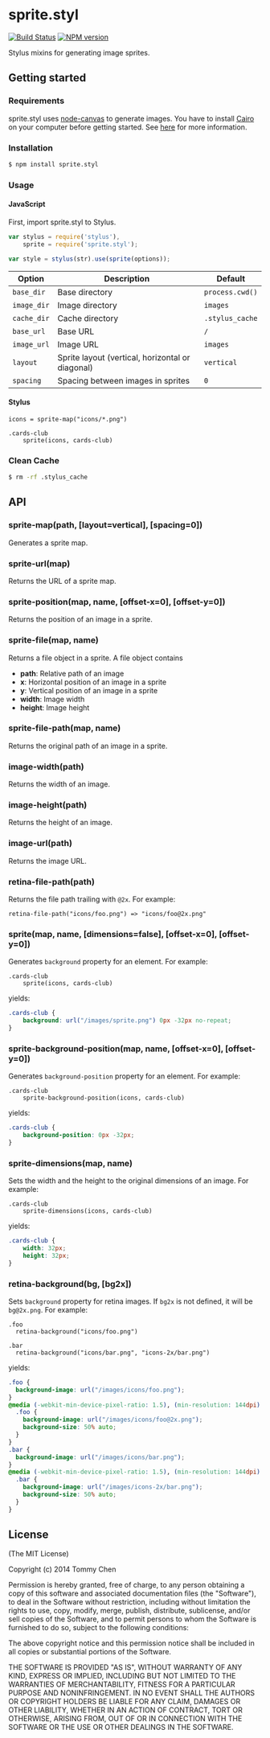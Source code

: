 # sprite.styl

[![Build Status](https://travis-ci.org/tommy351/sprite.styl.svg?branch=master)](https://travis-ci.org/tommy351/sprite.styl) [![NPM version](https://badge.fury.io/js/sprite.styl.svg)](http://badge.fury.io/js/sprite.styl)

Stylus mixins for generating image sprites.

## Getting started

### Requirements

sprite.styl uses [node-canvas] to generate images. You have to install [Cairo] on your computer before getting started. See [here](https://github.com/LearnBoost/node-canvas/wiki/_pages) for more information.

### Installation

``` bash
$ npm install sprite.styl
```

### Usage

#### JavaScript

First, import sprite.styl to Stylus.

``` js
var stylus = require('stylus'),
    sprite = require('sprite.styl');

var style = stylus(str).use(sprite(options));
```

Option | Description | Default
--- | --- | ---
`base_dir` | Base directory | `process.cwd()`
`image_dir` | Image directory | `images`
`cache_dir` | Cache directory | `.stylus_cache`
`base_url` | Base URL | `/`
`image_url` | Image URL | `images`
`layout` | Sprite layout (vertical, horizontal or diagonal) | `vertical`
`spacing` | Spacing between images in sprites | `0`

#### Stylus

``` stylus
icons = sprite-map("icons/*.png")

.cards-club
    sprite(icons, cards-club)
```

### Clean Cache

``` bash
$ rm -rf .stylus_cache
```

## API

### sprite-map(path, [layout=vertical], [spacing=0])

Generates a sprite map.

### sprite-url(map)

Returns the URL of a sprite map.

### sprite-position(map, name, [offset-x=0], [offset-y=0])

Returns the position of an image in a sprite.

### sprite-file(map, name)

Returns a file object in a sprite. A file object contains

- **path**: Relative path of an image
- **x**: Horizontal position of an image in a sprite
- **y**: Vertical position of an image in a sprite
- **width**: Image width
- **height**: Image height

### sprite-file-path(map, name)

Returns the original path of an image in a sprite.

### image-width(path)

Returns the width of an image.

### image-height(path)

Returns the height of an image.

### image-url(path)

Returns the image URL.

### retina-file-path(path)

Returns the file path trailing with `@2x`. For example:

```
retina-file-path("icons/foo.png") => "icons/foo@2x.png"
```

### sprite(map, name, [dimensions=false], [offset-x=0], [offset-y=0])

Generates `background` property for an element. For example:

``` stylus
.cards-club
    sprite(icons, cards-club)
```

yields:

``` css
.cards-club {
    background: url("/images/sprite.png") 0px -32px no-repeat;
}
```

### sprite-background-position(map, name, [offset-x=0], [offset-y=0])

Generates `background-position` property for an element. For example:

``` stylus
.cards-club
    sprite-background-position(icons, cards-club)
```

yields:

``` css
.cards-club {
    background-position: 0px -32px;
}
```

### sprite-dimensions(map, name)

Sets the width and the height to the original dimensions of an image. For example:

``` stylus
.cards-club
    sprite-dimensions(icons, cards-club)
```

yields:

``` css
.cards-club {
    width: 32px;
    height: 32px;
}
```

### retina-background(bg, [bg2x])

Sets `background` property for retina images. If `bg2x` is not defined, it will be `bg@2x.png`. For example:

``` stylus
.foo
  retina-background("icons/foo.png")

.bar
  retina-background("icons/bar.png", "icons-2x/bar.png")
```

yields:

``` css
.foo {
  background-image: url("/images/icons/foo.png");
}
@media (-webkit-min-device-pixel-ratio: 1.5), (min-resolution: 144dpi) {
  .foo {
    background-image: url("/images/icons/foo@2x.png");
    background-size: 50% auto;
  }
}
.bar {
  background-image: url("/images/icons/bar.png");
}
@media (-webkit-min-device-pixel-ratio: 1.5), (min-resolution: 144dpi) {
  .bar {
    background-image: url("/images/icons-2x/bar.png");
    background-size: 50% auto;
  }
}
```

## License

(The MIT License)

Copyright (c) 2014 Tommy Chen

Permission is hereby granted, free of charge, to any person obtaining a copy of this software and associated documentation files (the "Software"), to deal in the Software without restriction, including without limitation the rights to use, copy, modify, merge, publish, distribute, sublicense, and/or sell copies of the Software, and to permit persons to whom the Software is furnished to do so, subject to the following conditions:

The above copyright notice and this permission notice shall be included in all copies or substantial portions of the Software.

THE SOFTWARE IS PROVIDED "AS IS", WITHOUT WARRANTY OF ANY KIND, EXPRESS OR IMPLIED, INCLUDING BUT NOT LIMITED TO THE WARRANTIES OF MERCHANTABILITY, FITNESS FOR A PARTICULAR PURPOSE AND NONINFRINGEMENT. IN NO EVENT SHALL THE AUTHORS OR COPYRIGHT HOLDERS BE LIABLE FOR ANY CLAIM, DAMAGES OR OTHER LIABILITY, WHETHER IN AN ACTION OF CONTRACT, TORT OR OTHERWISE, ARISING FROM, OUT OF OR IN CONNECTION WITH THE SOFTWARE OR THE USE OR OTHER DEALINGS IN THE SOFTWARE.

[node-canvas]: https://github.com/LearnBoost/node-canvas
[Cairo]: http://cairographics.org/